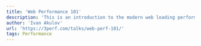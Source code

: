 ```yaml
---
title: 'Web Performance 101'
description: 'This is an introduction to the modern web loading performance. Learn why performance is important, what performance optimizations exist and what tools help to understand if your app is doing well.'
author: 'Ivan Akulov'
url: 'https://3perf.com/talks/web-perf-101/'
tags: Performance
---
```

